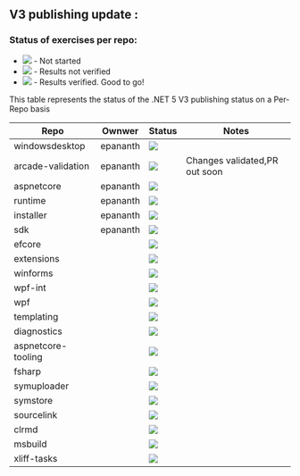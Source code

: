 ## V3 publishing update :

### Status of exercises per repo:
- ![][red] - Not started
- ![][yellow] - Results not verified
- ![][green] - Results verified. Good to go!

This table represents the status of the .NET 5 V3 publishing status on a Per-Repo basis

| Repo                | Ownwer       | Status       | Notes                                |
| ------------------  | -------------|--------------|--------------------------------------|
| windowsdesktop      | epananth     | ![][green]   |                                      |
| arcade-validation   | epananth     | ![][yellow]  | Changes validated,PR out soon        |
| aspnetcore          | epananth     | ![][green]   |                                      |
| runtime             | epananth     | ![][green]   |                                      |
| installer           | epananth     | ![][green]   |                                      |
| sdk                 | epananth     | ![][green]   |                                      |
| efcore              |              | ![][red]     |                                      |
| extensions          |              | ![][red]     |                                      |
| winforms            |              | ![][red]     |                                      |
| wpf-int             |              | ![][red]     |                                      |
| wpf                 |              | ![][red]     |                                      |
| templating          |              | ![][red]     |                                      |
| diagnostics         |              | ![][red]     |                                      |
| aspnetcore-tooling  |              | ![][red]     |                                      |
| fsharp              |              | ![][red]     |                                      |
| symuploader         |              | ![][red]     |                                      |
| symstore            |              | ![][red]     |                                      |
| sourcelink          |              | ![][red]     |                                      |
| clrmd               |              | ![][red]     |                                      |
| msbuild             |              | ![][red]     |                                      |
| xliff-tasks         |              | ![][red]     |                                      |

[red]: https://individual.icons-land.com/IconsPreview/Sport/PNG/16x16/Ball_Red.png
[green]: https://individual.icons-land.com/IconsPreview/Sport/PNG/16x16/Ball_Green.png
[yellow]: https://individual.icons-land.com/IconsPreview/Sport/PNG/16x16/Ball_Yellow.png
